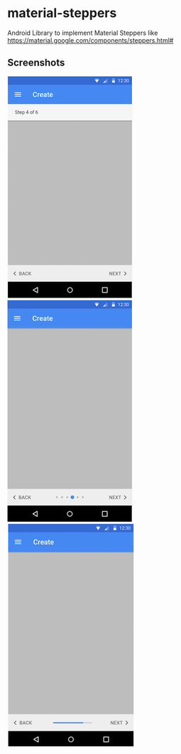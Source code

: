 # material-steppers
Android Library to implement Material Steppers like https://material.google.com/components/steppers.html#

## Screenshots

![text](https://github.com/adjemin/material-steppers/blob/master/screenshots/mobile_step_text.png?raw=true)
![dot](https://github.com/adjemin/material-steppers/blob/master/screenshots/mobile_step_dot.png?raw=true)
![progress](https://github.com/adjemin/material-steppers/blob/master/screenshots/mobile_step_progress.png?raw=true)